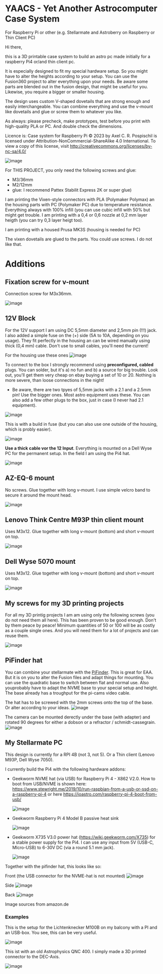 # YAACS - Yet Another Astrocomputer Case System
For Raspberry Pi or other (e.g. Stellarmate and Astroberry on Raspberry or Thin Client PC)

Hi there,

this is a 3D printable case system to build an astro pc made initially for a raspberry Pi4 or/and thin client pc.

It is especially designed to fit my special hardware setup. So you might have to alter the heights according to your setup. You can use the Fusion360 project to alter everything upon your needs. Be aware some parts are blended out in the fusion design, that might be useful for you. Likewise, you require a bigger or smaller housing.

The design uses custom V-shaped dovetails that are strong enough and easily interchangeable. You can combine everything and use the v-mount like dovetails and glue or screw them to whatever you like.

As always: please precheck, make prototypes, test before you print with high-quality PLA or PC. And double check the dimensions.

Licence is: Case system for Raspberry Pi © 2023 by Axel C. R. Pospischil is licensed under Attribution-NonCommercial-ShareAlike 4.0 International. To view a copy of this license, visit http://creativecommons.org/licenses/by-nc-sa/4.0/

![image](https://github.com/apos/case_system_stellarmate_astroberry/assets/456034/02f951c3-b23b-40ae-bd33-d98b58ca7f62)


For THIS PROJECT, you only need the following screws and glue:
- M3/36mm
- M2/12mm
- glue: I recommend Pattex Stabilit Express 2K or super glue)

I am printing the Vixen-style connectors with PLA  (Polymaker Polymax) an the housing parts with PC (Polymaker PC) due to temperature resistance. 
Everything always with 100% infill (you can use cubic infill with 50% but might get trouble. I am printing with a 0,4 or 0,6 nozzle at 0,2 mm layer heigth (you can try 0,3 layer heigt too).

I am printing with a housed Prusa MK3S (housing is needed for PC)

The vixen dovetails are glued to the parts. You could use screws. I do not like that. 


# Additions
## Fixation screw for v-mount
Connection screw for M3x36mm.

![image](https://github.com/apos/case_system_stellarmate_astroberry/assets/456034/bff28585-f9ef-4151-b5d9-16a0b49b1476)

## 12V Block
For the 12V support I am using DC 5,5mm diameter and 2,5mm pin (!!!) jack. I also added a simple fuse on the (+) side (5A to 10A, depending on you usage). They fit perfectly in the housing an can be wired manually using thick (0,4 mm) cable. Don't use to small cables, you'll need the current!

For the housing use these ones
![image](https://github.com/apos/case_system_stellarmate_astroberry/assets/456034/084c2678-271e-4453-a7ca-155448e8c141)

To connect to the box I strongly recommend using **preconfigured, cabled** plugs. You can solder, but it's a) no fun and b) a source for big trouble. Look out, you'll get them very cheap on ebay buying a set of 10 or 20. Nothing is more severe, than loose connections in the night!
- Be aware, there are two tpyes of 5,5mm jacks with a 2.1 and a 2.5mm pin! Use the bigger ones. Most astro equipment uses these. You can also add a few other plugs to the box, just in case (I never had 2.1 equipment).
  
![image](https://github.com/apos/case_system_stellarmate_astroberry/assets/456034/362cf0e7-f642-473a-9b31-183773268dab)

This is with a build in fuse (but you can also use one outside of the housing, which is probly easier).

![image](https://github.com/apos/case_system_stellarmate_astroberry/assets/456034/2c5b6344-7efc-46dd-a160-1202e7d786ab)

**Use a thick cable vor the 12 Input**. Everything is mounted on a Dell Wyse PC for the permanent setup. In the field I am using the Pi4 hat. 

![image](https://github.com/apos/case_system_stellarmate_astroberry/assets/456034/5290c4b2-2836-4a14-a09e-24ba53eba986)


## AZ-EQ-6 mount 
No screws. Glue together with long v-mount. I use simple velcro band to secure it around the mount head. 

![image](https://github.com/apos/case_system_stellarmate_astroberry/assets/456034/6505208a-0a21-4160-a092-0fff6ed295fe)

## Lenovo Think Centre M93P thin client mount
Uses M3x12. Glue together with long v-mount (bottom) and short v-mount on top. 

![image](https://github.com/apos/case_system_stellarmate_astroberry/assets/456034/08ad83d9-1e7d-45fd-8261-ecd764a5b1ca)

## Dell Wyse 5070 mount
Uses M3x12. Glue together with long v-mount (bottom) and short v-mount on top. 

![image](https://github.com/apos/case_system_stellarmate_astroberry/assets/456034/70754b24-77ff-477e-9c35-93da8a9eb406)


## My screws for my 3D printing projects
For all my 3D printig projects I am am using only the following screws (you do not need them all here). This has been proven to be good enough. Don't by them peace by peace! Minimum quantities of 50 or 100 will be as costly as a couple single ones. And you will need them for a lot of projects and can reuse them. 

![image](https://github.com/apos/case_system_stellarmate_astroberry/assets/456034/894673e6-734c-46ea-9cd9-65c6b7c348e7)

## PiFinder hat
You can combine your stellarmate with the [PiFinder](https://www.pifinder.io). This is great for EAA.
But it is on you to alter the Fusion files and adapt things for mounting. You can use the quadratic base to switch between flat and normal use. Also youprobably have to adapt the NVME base to your special setup and height. The base already has a troughput for the pi-cams video cable. 

The hat has to be screwed with the 2mm screws onto the top of the base. Or alter according to your ideas. 
![image](https://github.com/apos/case_system_stellarmate_astroberry/assets/456034/d48e0286-e8af-4bda-ba67-f712f5eefb8f)

The camera can be mounted derectly under the base (with adapter) and rotated 90 degrees for either a dobson or a refractor / schmidt-cassegrain.
![image](https://github.com/apos/case_system_stellarmate_astroberry/assets/456034/36855996-67ea-460d-91f7-d9b5847d56a9)



## My Stellarmate PC
This design is currently for a RPI 4B (not 3, not 5). Or a Thin client (Lenovo M93P, Dell Wyse 7050).

I currently build the Pi4 with the following hardware addons: 
 - Geekworm NVME hat (via USB) for Raspberry Pi 4 - X862 V2.0. How to boot from USB/NVME is shown here: https://www.stewright.me/2019/10/run-raspbian-from-a-usb-or-ssd-on-a-raspberry-pi-4 or here https://ioastro.com/raspberry-pi-4-boot-from-usb/

   ![image](https://github.com/apos/case_system_stellarmate_astroberry/assets/456034/5eeaae78-9746-4423-adb2-ae63e5d9714e)   
   
 - Geekworm Raspberry Pi 4 Model B passive heat sink

   ![image](https://github.com/apos/case_system_stellarmate_astroberry/assets/456034/d68de966-a92d-4ed0-97bf-c3a811d86933)
   
 - Geekworm X735 V3.0 power hat (https://wiki.geekworm.com/X735) for a stable power supply for the Pi4. I can use any input from 5V (USB-C, MIcro-USB) to 6-30V DC (via a round 5.1 mm jack).
   
   ![image](https://github.com/apos/case_system_stellarmate_astroberry/assets/456034/92c84bb9-a011-4aae-a41f-6eeed7032a0b)

Together with the pifinder hat, this looks like so:

Front (the USB connector for the NVME-hat is not mounted)
![image](https://github.com/apos/case_system_stellarmate_astroberry/assets/456034/deab8fb3-012a-4385-b131-03ce27acd777)

Side
![image](https://github.com/apos/case_system_stellarmate_astroberry/assets/456034/621d2114-b10b-4339-8a23-0067f98638ad)

Back
![image](https://github.com/apos/case_system_stellarmate_astroberry/assets/456034/89e3a9bc-1886-4652-9372-586972200fde)



Image sources from amazon.de

### Examples

This is the setup for the Lichtenknecker M100B on my balcony with a PI and an USB-box. You see, this can be very useful.

![image](https://github.com/apos/case_system_stellarmate_astroberry/assets/456034/ca10f55d-26e7-42b1-befa-68aac09f844f)

This ist with an old Astrophysics QNC 400. I simply made a 3D printed connector to the DEC-Axis.

![image](https://github.com/apos/case_system_stellarmate_astroberry/assets/456034/e17fe38f-594d-44b3-8ea8-ac78ca7f67c3)




